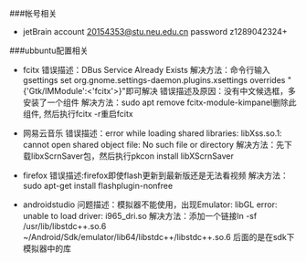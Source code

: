 ###帐号相关
- jetBrain
		account 20154353@stu.neu.edu.cn
        password z1289042324+

###ubbuntu配置相关
- fcitx
        错误描述：DBus Service Already Exists
        解决方法：命令行输入gsettings set org.gnome.settings-daemon.plugins.xsettings overrides "{'Gtk/IMModule':<'fcitx'>}"即可解决
		错误描述及原因：没有中文候选框，多安装了一个组件
        解决方法：sudo apt remove fcitx-module-kimpanel删除此组件, 然后执行fcitx -r重启fcitx

- 网易云音乐
		错误描述：error while loading shared libraries: libXss.so.1: cannot open shared object file: No such file or directory
        解决方法：先下载libxScrnSaver包，然后执行pkcon install libXScrnSaver

- firefox
		错误描述:firefox即使flash更新到最新版还是无法看视频
        解决方法：sudo apt-get install flashplugin-nonfree
- androidstudio
	    问题描述：模拟器不能使用，出现Emulator: libGL error: unable to load driver: i965_dri.so
        解决方法：添加一个链接ln -sf /usr/lib/libstdc++.so.6  ~/Android/Sdk/emulator/lib64/libstdc++/libstdc++.so.6
后面的是在sdk下模拟器中的库


